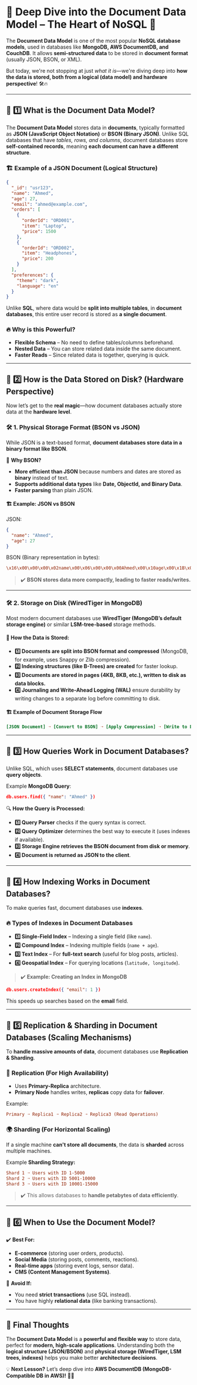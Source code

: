 # 📜 Deep Dive into the **Document Data Model** – The Heart of NoSQL 🚀

The **Document Data Model** is one of the most popular **NoSQL database models**, used in databases like **MongoDB, AWS DocumentDB, and CouchDB**. It allows **semi-structured data** to be stored in **document format** (usually JSON, BSON, or XML).

But today, we're not stopping at just _what it is_—we're diving deep into **how the data is stored, both from a logical (data model) and hardware perspective**! 🛠️🔥

---

## 📌 **1️⃣ What is the Document Data Model?**

The **Document Data Model** stores data in **documents**, typically formatted as **JSON (JavaScript Object Notation)** or **BSON (Binary JSON)**. Unlike SQL databases that have _tables, rows, and columns_, document databases store **self-contained records**, meaning **each document can have a different structure**.

### 🏗️ **Example of a JSON Document** (Logical Structure)

```json
{
  "_id": "usr123",
  "name": "Ahmed",
  "age": 27,
  "email": "ahmed@example.com",
  "orders": [
    {
      "orderId": "ORD001",
      "item": "Laptop",
      "price": 1500
    },
    {
      "orderId": "ORD002",
      "item": "Headphones",
      "price": 200
    }
  ],
  "preferences": {
    "theme": "dark",
    "language": "en"
  }
}
```

Unlike **SQL**, where data would be **split into multiple tables**, in **document databases**, this entire user record is stored as **a single document**.

### 🔥 **Why is this Powerful?**

- **Flexible Schema** – No need to define tables/columns beforehand.
- **Nested Data** – You can store related data inside the same document.
- **Faster Reads** – Since related data is together, querying is quick.

---

## 📌 **2️⃣ How is the Data Stored on Disk? (Hardware Perspective)**

Now let’s get to the **real magic**—how document databases actually store data at the **hardware level**.

### 🛠️ **1. Physical Storage Format (BSON vs JSON)**

While JSON is a text-based format, **document databases store data in a binary format like BSON**.

📌 **Why BSON?**

- **More efficient than JSON** because numbers and dates are stored as **binary** instead of text.
- **Supports additional data types** like **Date, ObjectId, and Binary Data**.
- **Faster parsing** than plain JSON.

#### 🏗️ **Example: JSON vs BSON**

JSON:

```json
{
  "name": "Ahmed",
  "age": 27
}
```

BSON (Binary representation in bytes):

```ini
\x16\x00\x00\x00\x02name\x00\x06\x00\x00\x00Ahmed\x00\x10age\x00\x1B\x00\x00\x00\x00
```

> ✔️ **BSON stores data more compactly, leading to faster reads/writes.**

---

### 🛠️ **2. Storage on Disk (WiredTiger in MongoDB)**

Most modern document databases use **WiredTiger (MongoDB’s default storage engine)** or similar **LSM-tree-based** storage methods.

#### 🔽 **How the Data is Stored:**

- **1️⃣ Documents are split into BSON format and compressed** (MongoDB, for example, uses Snappy or Zlib compression).
- **2️⃣ Indexing structures (like B-Trees) are created** for faster lookup.
- **3️⃣ Documents are stored in pages (4KB, 8KB, etc.), written to disk as data blocks.**
- **4️⃣ Journaling and Write-Ahead Logging (WAL)** ensure durability by writing changes to a separate log before committing to disk.

#### 🏗️ **Example of Document Storage Flow**

```ini
[JSON Document] ➝ [Convert to BSON] ➝ [Apply Compression] ➝ [Write to Data Blocks] ➝ [Update Indexes] ➝ [Write to Journal for Durability]
```

---

## 📌 **3️⃣ How Queries Work in Document Databases?**

Unlike SQL, which uses **SELECT statements**, document databases use **query objects**.

Example **MongoDB Query**:

```json
db.users.find({ "name": "Ahmed" })
```

🔍 **How the Query is Processed:**

- **1️⃣ Query Parser** checks if the query syntax is correct.
- **2️⃣ Query Optimizer** determines the best way to execute it (uses indexes if available).
- **3️⃣ Storage Engine retrieves the BSON document from disk or memory**.
- **4️⃣ Document is returned as JSON to the client**.

---

## 📌 **4️⃣ How Indexing Works in Document Databases?**

To make queries fast, document databases use **indexes**.

### 🔥 **Types of Indexes in Document Databases**

- **1️⃣ Single-Field Index** – Indexing a single field (like `name`).
- **2️⃣ Compound Index** – Indexing multiple fields (`name + age`).
- **3️⃣ Text Index** – For **full-text search** (useful for blog posts, articles).
- **4️⃣ Geospatial Index** – For querying locations (`latitude, longitude`).

> ✔️ **Example: Creating an Index in MongoDB**

```json
db.users.createIndex({ "email": 1 })
```

This speeds up searches based on the **email** field.

---

## 📌 **5️⃣ Replication & Sharding in Document Databases (Scaling Mechanisms)**

To **handle massive amounts of data**, document databases use **Replication & Sharding**.

### 🔄 **Replication (For High Availability)**

- Uses **Primary-Replica** architecture.
- **Primary Node** handles writes, **replicas** copy data for **failover**.

Example:

```ini
Primary ➝ Replica1 ➝ Replica2 ➝ Replica3 (Read Operations)
```

### 🌍 **Sharding (For Horizontal Scaling)**

If a single machine **can't store all documents**, the data is **sharded** across multiple machines.

Example **Sharding Strategy:**

```ini
Shard 1 ➝ Users with ID 1-5000
Shard 2 ➝ Users with ID 5001-10000
Shard 3 ➝ Users with ID 10001-15000
```

> ✔️ This allows databases to **handle petabytes of data efficiently**.

---

## 📌 **6️⃣ When to Use the Document Model?**

✔️ **Best For:**

- **E-commerce** (storing user orders, products).
- **Social Media** (storing posts, comments, reactions).
- **Real-time apps** (storing event logs, sensor data).
- **CMS (Content Management Systems)**.

🚫 **Avoid If:**

- You need **strict transactions** (use SQL instead).
- You have highly **relational data** (like banking transactions).

---

## 🏁 **Final Thoughts**

The **Document Data Model** is a **powerful and flexible way** to store data, perfect for **modern, high-scale applications**. Understanding both the **logical structure (JSON/BSON)** and **physical storage (WiredTiger, LSM trees, indexes)** helps you make better **architecture decisions**.

💡 **Next Lesson?** Let’s deep dive into **AWS DocumentDB (MongoDB-Compatible DB in AWS)!** 🚀🔥
